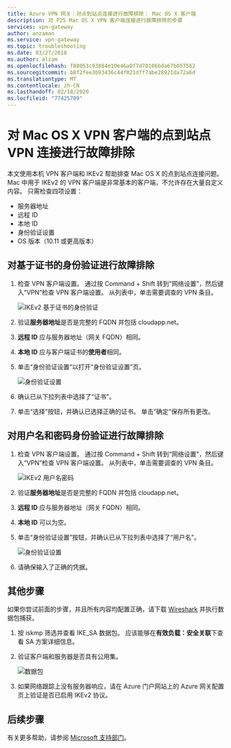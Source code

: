 ```yaml
---
title: Azure VPN 网关：对点到站点连接进行故障排除： Mac OS X 客户端
description: 对 P2S Mac OS X VPN 客户端连接进行故障排除的步骤
services: vpn-gateway
author: anzaman
ms.service: vpn-gateway
ms.topic: troubleshooting
ms.date: 03/27/2018
ms.author: alzam
ms.openlocfilehash: f88053c93884e10e46a0f7d70106bda67b057562
ms.sourcegitcommit: b8f2fee3b93436c44f021dff7abe28921da72a6d
ms.translationtype: MT
ms.contentlocale: zh-CN
ms.lasthandoff: 02/18/2020
ms.locfileid: "77425709"
---
```

# <a name="troubleshoot-point-to-site-vpn-connections-from-mac-os-x-vpn-clients"></a>对 Mac OS X VPN 客户端的点到站点 VPN 连接进行故障排除

本文使用本机 VPN 客户端和 IKEv2 帮助排查 Mac OS X 的点到站点连接问题。 Mac 中用于 IKEv2 的 VPN 客户端是非常基本的客户端，不允许存在大量自定义内容。 只需检查四项设置：

* 服务器地址
* 远程 ID
* 本地 ID
* 身份验证设置
* OS 版本（10.11 或更高版本）


## <a name="VPNClient"></a> 对基于证书的身份验证进行故障排除
1. 检查 VPN 客户端设置。 通过按 Command + Shift 转到“网络设置”，然后键入“VPN”检查 VPN 客户端设置。 从列表中，单击需要调查的 VPN 条目。

   ![IKEv2 基于证书的身份验证](./media/vpn-gateway-troubleshoot-point-to-site-osx-ikev2/ikev2cert1.jpg)
2. 验证**服务器地址**是否是完整的 FQDN 并包括 cloudapp.net。
3. **远程 ID** 应与服务器地址（网关 FQDN）相同。
4. **本地 ID** 应与客户端证书的**使用者**相同。
5. 单击“身份验证设置”以打开“身份验证设置”页。

   ![身份验证设置](./media/vpn-gateway-troubleshoot-point-to-site-osx-ikev2/ikev2auth2.jpg)
6. 确认已从下拉列表中选择了“证书”。
7. 单击“选择”按钮，并确认已选择正确的证书。 单击“确定”保存所有更改。

## <a name="ikev2"></a>对用户名和密码身份验证进行故障排除

1. 检查 VPN 客户端设置。 通过按 Command + Shift 转到“网络设置”，然后键入“VPN”检查 VPN 客户端设置。 从列表中，单击需要调查的 VPN 条目。

   ![IKEv2 用户名密码](./media/vpn-gateway-troubleshoot-point-to-site-osx-ikev2/ikev2user3.jpg)
2. 验证**服务器地址**是否是完整的 FQDN 并包括 cloudapp.net。
3. **远程 ID** 应与服务器地址（网关 FQDN）相同。
4. **本地 ID** 可以为空。
5. 单击“身份验证设置”按钮，并确认已从下拉列表中选择了“用户名”。

   ![身份验证设置](./media/vpn-gateway-troubleshoot-point-to-site-osx-ikev2/ikev2auth4.png)
6. 请确保输入了正确的凭据。

## <a name="additional"></a>其他步骤

如果你尝试前面的步骤，并且所有内容均配置正确，请下载 [Wireshark](https://www.wireshark.org/#download) 并执行数据包捕获。

1. 按 iskmp 筛选并查看 IKE_SA 数据包。 应该能够在**有效负载：安全关联**下查看 SA 方案详细信息。 
2. 验证客户端和服务器是否具有公用集。

   ![数据包](./media/vpn-gateway-troubleshoot-point-to-site-osx-ikev2/packet5.jpg) 
  
3. 如果网络跟踪上没有服务器响应，请在 Azure 门户网站上的 Azure 网关配置页上验证是否已启用 IKEv2 协议。

## <a name="next-steps"></a>后续步骤
有关更多帮助，请参阅 [Microsoft 支持部门](https://portal.azure.com/?#blade/Microsoft_Azure_Support/HelpAndSupportBlade)。
